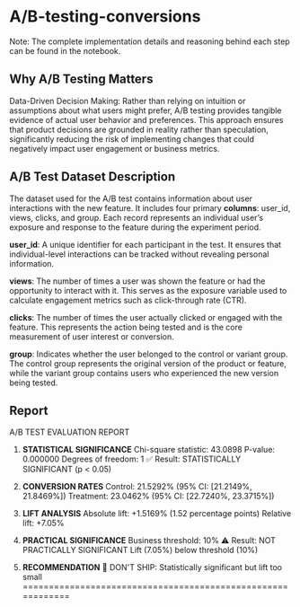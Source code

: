 # A/B-testing-conversions

Note: The complete implementation details and reasoning behind each step can be found in the notebook.

## Why A/B Testing Matters
Data-Driven Decision Making: Rather than relying on intuition or assumptions about what users might prefer, A/B testing provides tangible evidence of actual user behavior and preferences. This approach ensures that product decisions are grounded in reality rather than speculation, significantly reducing the risk of implementing changes that could negatively impact user engagement or business metrics.

## A/B Test Dataset Description
The dataset used for the A/B test contains information about user interactions with the new feature. It includes four primary **columns**: user_id, views, clicks, and group. Each record represents an individual user’s exposure and response to the feature during the experiment period.

**user_id**: A unique identifier for each participant in the test. It ensures that individual-level interactions can be tracked without revealing personal information.

**views**: The number of times a user was shown the feature or had the opportunity to interact with it. This serves as the exposure variable used to calculate engagement metrics such as click-through rate (CTR).

**clicks**: The number of times the user actually clicked or engaged with the feature. This represents the action being tested and is the core measurement of user interest or conversion.

**group**: Indicates whether the user belonged to the control or variant group. The control group represents the original version of the product or feature, while the variant group contains users who experienced the new version being tested.

## Report 

A/B TEST EVALUATION REPORT


1. **STATISTICAL SIGNIFICANCE**
   Chi-square statistic: 43.0898
   P-value: 0.000000
   Degrees of freedom: 1
   ✅ Result: STATISTICALLY SIGNIFICANT (p < 0.05)

2. **CONVERSION RATES**
   Control: 21.5292% (95% CI: [21.2149%, 21.8469%])
   Treatment: 23.0462% (95% CI: [22.7240%, 23.3715%])

3. **LIFT ANALYSIS**
   Absolute lift: +1.5169% (1.52 percentage points)
   Relative lift: +7.05%

4. **PRACTICAL SIGNIFICANCE**
   Business threshold: 10%
   ⚠️ Result: NOT PRACTICALLY SIGNIFICANT
      Lift (7.05%) below threshold (10%)

5. **RECOMMENDATION**
   🛑 DON'T SHIP: Statistically significant but lift too small
============================================================


